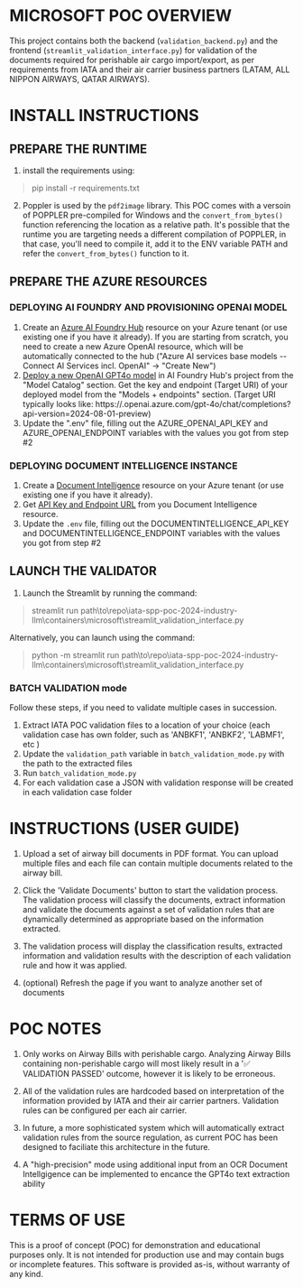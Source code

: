 # MICROSOFT POC OVERVIEW

This project contains both the backend (`validation_backend.py`) and the frontend (`streamlit_validation_interface.py`) for validation of the documents required for perishable air cargo import/export, as per requirements from IATA and their air carrier business partners (LATAM, ALL NIPPON AIRWAYS, QATAR AIRWAYS).

# INSTALL INSTRUCTIONS 

## PREPARE THE RUNTIME

1. install the requirements using:

> pip install -r requirements.txt

2. Poppler is used by the `pdf2image` library. This POC comes with a versoin of POPPLER pre-compiled for Windows and the `convert_from_bytes()` function referencing the location as a relative path. It's possible that the runtime you are targeting needs a different compilation of POPPLER, in that case, you'll need to compile it, add it to the ENV variable PATH and refer the `convert_from_bytes()` function to it.

## PREPARE THE AZURE RESOURCES

### DEPLOYING AI FOUNDRY AND PROVISIONING OPENAI MODEL

1. Create an [Azure AI Foundry Hub](https://learn.microsoft.com/en-us/azure/ai-studio/how-to/create-azure-ai-resource?tabs=portal) resource on your Azure tenant (or use existing one if you have it already). If you are starting from scratch, you need to create a new Azure OpenAI resource, which will be automatically connected to the hub ("Azure AI services base models -- Connect AI Services incl. OpenAI" -> "Create New")
2. [Deploy a new OpenAI GPT4o model](https://learn.microsoft.com/en-us/azure/ai-foundry/model-inference/how-to/create-model-deployments?pivots=ai-foundry-portal#add-a-model) in AI Foundry Hub's project from the "Model Catalog" section. Get the key and endpoint (Target URI) of your deployed model from the "Models + endpoints" section. (Target URI typically looks like: https://<your-resource-name>.openai.azure.com/gpt-4o/chat/completions?api-version=2024-08-01-preview)
3. Update the ".env" file, filling out the AZURE_OPENAI_API_KEY and AZURE_OPENAI_ENDPOINT variables with the values you got from step #2

### DEPLOYING DOCUMENT INTELLIGENCE INSTANCE

1. Create a [Document Intelligence](https://learn.microsoft.com/en-us/azure/ai-services/document-intelligence/how-to-guides/create-document-intelligence-resource?view=doc-intel-4.0.0#create-a-resource) resource on your Azure tenant (or use existing one if you have it already).
2. Get [API Key and Endpoint URL](https://learn.microsoft.com/en-us/azure/ai-services/document-intelligence/how-to-guides/create-document-intelligence-resource?view=doc-intel-4.0.0#get-endpoint-url-and-keys) from you Document Intelligence resource.
3. Update the `.env` file, filling out the DOCUMENTINTELLIGENCE_API_KEY and DOCUMENTINTELLIGENCE_ENDPOINT variables with the values you got from step #2

## LAUNCH THE VALIDATOR

1. Launch the Streamlit by running the command:

> streamlit run path\to\repo\iata-spp-poc-2024-industry-llm\containers\microsoft\streamlit_validation_interface.py

Alternatively, you can launch using the command: 

> python -m streamlit run path\to\repo\iata-spp-poc-2024-industry-llm\containers\microsoft\streamlit_validation_interface.py

### BATCH VALIDATION mode

Follow these steps, if you need to validate multiple cases in succession.

1. Extract IATA POC validation files to a location of your choice (each validation case has own folder, such as 'ANBKF1', 'ANBKF2', 'LABMF1', etc )
2. Update the `validation_path` variable in `batch_validation_mode.py` with the path to the extracted files
3. Run `batch_validation_mode.py`
4. For each validation case a JSON with validation response will be created in each validation case folder 


# INSTRUCTIONS (USER GUIDE)
1. Upload a set of airway bill documents in PDF format. You can upload multiple files and each file can contain multiple documents related to the airway bill.

2. Click the 'Validate Documents' button to start the validation process. The validation process will classify the documents, extract information and validate the documents against a set of validation rules that are dynamically determined as appropriate based on the information extracted.

3. The validation process will display the classification results, extracted information and validation results with the description of each validation rule and how it was applied.

4. (optional) Refresh the page if you want to analyze another set of documents

# POC NOTES
1. Only works on Airway Bills with perishable cargo. Analyzing Airway Bills containing non-perishable cargo will most likely result in a '✅ VALIDATION PASSED' outcome, however it is likely to be erroneous.

2. All of the validation rules are hardcoded based on interpretation of the information provided by IATA and their air carrier partners. Validation rules can be configured per each air carrier.

3. In future, a more sophisticated system which will automatically extract validation rules from the source regulation, as current POC has been designed to faciliate this architecture in the future.

4. A "high-precision" mode using additional input from an OCR Document Intellgigence can be implemented to encance the GPT4o text extraction ability

# TERMS OF USE
This is a proof of concept (POC) for demonstration and educational purposes only. It is not intended for production use and may contain bugs or incomplete features. This software is provided as-is, without warranty of any kind.